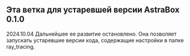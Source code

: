 ## Эта ветка для устаревшей версии AstraBox 0.1.0
2024.10.04
Дальнейшее ее развитие остановлено.
Она позволяет запускать устаревшие версии кода,
содержащие настройки в папке ray_tracing.